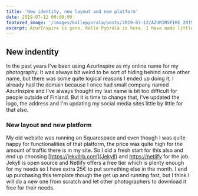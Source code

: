 ```yaml
---
title: 'New identity, new layout and new platform'
date: 2019-07-12 00:00:00
featured_image: '/images/kallepyorala/posts/2019-07-12/AZURINSPIRE_20190524_FRA_25984.jpg'
excerpt: AzurInspire is gone, Kalle Pyörälä is here. I have made little change to my online presence, find out more in this post.
---
```


## New indentity

In the past years I've been using AzurInspire as my online name for my photography. It was always bit weird to be sort of hiding behind some other name, but there was some quite logical reasons I ended up doing it; I already had the domain because I once had small company named AzurInspire and I've always thought my last name is bit too difficult for people outside of Finland. But it is time to change that, I've updated the logo, the address and I'm updating my social media sites little by little for that also.

### New layout and new platform

My old website was running on Squarespace and even though I was quite happy for functionalities of that platform, the price was quite high for the amount of traffic there is in my site. So I did a fresh start for this also and end up choosing [https://jekyllrb.com](Jekyll) and [https://netlify](Netlify) for the job. Jekyll is open source and Netlify offers a free tier which is plenty enough for my needs so I have extra 25€ to put something else in the month. I end up purchasing this template though the get up and running fast, but I think I will do a new one from scratch and let other photographers to download it free for their needs.